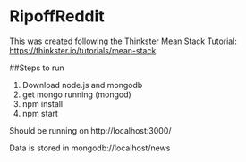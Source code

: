 # RipoffReddit

This was created following the Thinkster Mean Stack Tutorial: https://thinkster.io/tutorials/mean-stack

##Steps to run
1. Download node.js and mongodb
2. get mongo running (mongod)
3. npm install
4. npm start

Should be running on http://localhost:3000/

Data is stored in mongodb://localhost/news
